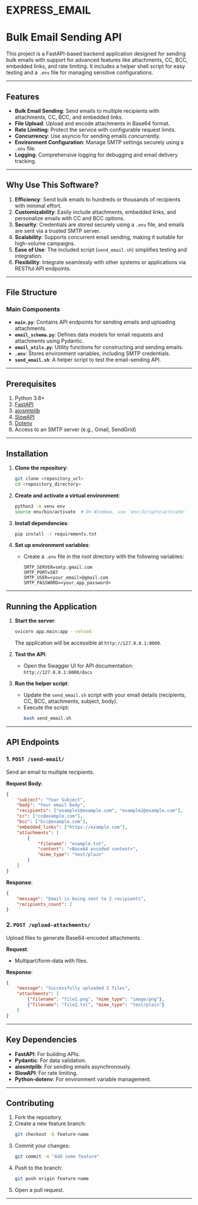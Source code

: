 # EXPRESS_EMAIL
# Bulk Email Sending API

This project is a FastAPI-based backend application designed for sending bulk emails with support for advanced features like attachments, CC, BCC, embedded links, and rate limiting. It includes a helper shell script for easy testing and a `.env` file for managing sensitive configurations.

---

## Features

- **Bulk Email Sending**: Send emails to multiple recipients with attachments, CC, BCC, and embedded links.
- **File Upload**: Upload and encode attachments in Base64 format.
- **Rate Limiting**: Protect the service with configurable request limits.
- **Concurrency**: Use asyncio for sending emails concurrently.
- **Environment Configuration**: Manage SMTP settings securely using a `.env` file.
- **Logging**: Comprehensive logging for debugging and email delivery tracking.

---

## Why Use This Software?

1. **Efficiency**: Send bulk emails to hundreds or thousands of recipients with minimal effort.
2. **Customizability**: Easily include attachments, embedded links, and personalize emails with CC and BCC options.
3. **Security**: Credentials are stored securely using a `.env` file, and emails are sent via a trusted SMTP server.
4. **Scalability**: Supports concurrent email sending, making it suitable for high-volume campaigns.
5. **Ease of Use**: The included script (`send_email.sh`) simplifies testing and integration.
6. **Flexibility**: Integrate seamlessly with other systems or applications via RESTful API endpoints.

---

## File Structure

### Main Components

- **`main.py`**: Contains API endpoints for sending emails and uploading attachments.
- **`email_schema.py`**: Defines data models for email requests and attachments using Pydantic.
- **`email_utils.py`**: Utility functions for constructing and sending emails.
- **`.env`**: Stores environment variables, including SMTP credentials.
- **`send_email.sh`**: A helper script to test the email-sending API.

---

## Prerequisites

1. Python 3.8+
2. [FastAPI](https://fastapi.tiangolo.com/)
3. [aiosmtplib](https://aiosmtplib.readthedocs.io/)
4. [SlowAPI](https://slowapi.readthedocs.io/)
5. [Dotenv](https://pypi.org/project/python-dotenv/)
6. Access to an SMTP server (e.g., Gmail, SendGrid)

---

## Installation

1. **Clone the repository**:
   ```bash
   git clone <repository_url>
   cd <repository_directory>
   ```

2. **Create and activate a virtual environment**:
   ```bash
   python3 -m venv env
   source env/bin/activate  # On Windows, use `env\Scripts\activate`
   ```

3. **Install dependencies**:
   ```bash
   pip install -r requirements.txt
   ```

4. **Set up environment variables**:
   - Create a `.env` file in the root directory with the following variables:
     ```env
     SMTP_SERVER=smtp.gmail.com
     SMTP_PORT=587
     SMTP_USER=<your_email>@gmail.com
     SMTP_PASSWORD=<your_app_password>
     ```

---

## Running the Application

1. **Start the server**:
   ```bash
   uvicorn app.main:app --reload
   ```

   The application will be accessible at `http://127.0.0.1:8000`.

2. **Test the API**:
   - Open the Swagger UI for API documentation: `http://127.0.0.1:8000/docs`

3. **Run the helper script**:
   - Update the `send_email.sh` script with your email details (recipients, CC, BCC, attachments, subject, body).
   - Execute the script:
     ```bash
     bash send_email.sh
     ```

---

## API Endpoints

### 1. `POST /send-email/`
Send an email to multiple recipients.

**Request Body**:
```json
{
    "subject": "Your Subject",
    "body": "Your email body",
    "recipients": ["example1@example.com", "example2@example.com"],
    "cc": ["cc@example.com"],
    "bcc": ["bcc@example.com"],
    "embedded_links": ["https://example.com"],
    "attachments": [
        {
            "filename": "example.txt",
            "content": "<Base64 encoded content>",
            "mime_type": "text/plain"
        }
    ]
}
```

**Response**:
```json
{
    "message": "Email is being sent to 2 recipients",
    "recipients_count": 2
}
```

### 2. `POST /upload-attachments/`
Upload files to generate Base64-encoded attachments.

**Request**:
- Multipart/form-data with files.

**Response**:
```json
{
    "message": "Successfully uploaded 2 files",
    "attachments": [
        {"filename": "file1.png", "mime_type": "image/png"},
        {"filename": "file2.txt", "mime_type": "text/plain"}
    ]
}
```

---

## Key Dependencies

- **FastAPI**: For building APIs.
- **Pydantic**: For data validation.
- **aiosmtplib**: For sending emails asynchronously.
- **SlowAPI**: For rate limiting.
- **Python-dotenv**: For environment variable management.





---



## Contributing

1. Fork the repository.
2. Create a new feature branch:
   ```bash
   git checkout -b feature-name
   ```
3. Commit your changes:
   ```bash
   git commit -m "Add some feature"
   ```
4. Push to the branch:
   ```bash
   git push origin feature-name
   ```
5. Open a pull request.

---



